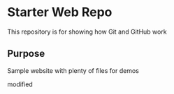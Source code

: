 # Starter Web Repo

This repository is for showing how Git and GitHub work

## Purpose

Sample website with plenty of files for demos

modified
